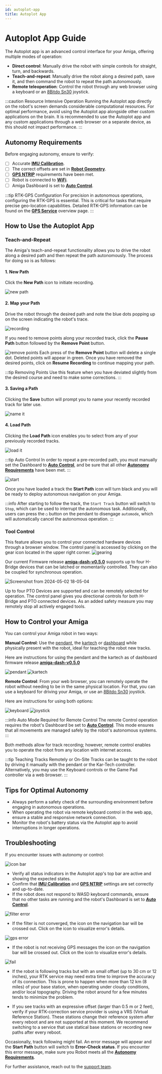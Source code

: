 ```yaml
---
id: autoplot-app
title: Autoplot App
---
```


# Autoplot App Guide

The Autoplot app is an advanced control interface for your Amiga,
offering multiple modes of operation:

- **Direct control**: Manually drive the robot with simple controls for straight, turn, and backwards.
- **Teach-and-repeat**: Manually drive the robot along a desired path, save it, and then command the
robot to repeat the path autonomously.
- **Remote teleoperation**: Control the robot through any web browser using a keyboard or an [8Bitdo
Sn30](https://shop.8bitdo.com/products/8bitdo-sn30-pro-bluetooth-gamepad) joystick.

:::caution Resource Intensive Operation
Running the Autoplot app directly on the robot's screen demands considerable computational resources.
For optimal performance, avoid using the Autoplot app alongside other custom applications on the brain.
It is recommended to use the Autoplot app and
any custom applications through a web browser
on a separate device, as this should not impact performance.
:::

## Autonomy Requirements

Before engaging autonomy, ensure to verify:

- [ ] Accurate [**IMU Calibration**](/docs/apps/launcher/#imu-calibration).
- [ ] The correct offsets are set in [**Robot Geometry**](/docs/apps/launcher/#robot-geometry).
- [ ] [**GPS NTRIP**](/docs/apps/launcher/#gps-ntrip) requirements have been met.
- [ ] Robot is connected to [**WiFi**](/docs/apps/launcher/#wifi).
- [ ] Amiga Dashboard is set to [**Auto Control**](/docs/dashboard/dashboard-user-guide#auto-control).

:::tip RTK-GPS Configuration
For precision in autonomous operations, configuring the RTK-GPS is essential.
This is critical for tasks that require  precise geo-location capabilities.
Detailed RTK-GPS information can be found on the
[**GPS Service**](/docs/concepts/gps_service/) overview page.
:::

## How to Use the Autoplot App

### Teach-and-Repeat

The Amiga's teach-and-repeat functionality allows you to drive the robot along a desired path
and then repeat the path autonomously.
The process for doing so is as follows:

#### 1. New Path

Click the **New Path** icon to initiate recording.

![new path](https://github.com/farm-ng/amiga-dev-kit/assets/133177230/4e338205-6f07-42a7-8131-5ee6522d597b)

#### 2. Map your Path

Drive the robot through the desired path and note the blue dots popping up on the screen indicating
the robot's trace.

![recording](https://github.com/farm-ng/amiga-dev-kit/assets/133177230/65c208c2-0685-48b6-ba51-8124747c5e85)

If you need to remove points along your recorded track, click the **Pause Path** button followed by
the **Remove Point** button.

![remove points](https://github.com/farm-ng/amiga-dev-kit/assets/133177230/22cb8ddf-87c7-4d13-b9d6-6d976b1d120f)
Each press of the **Remove Point** button will delete a single dot. Deleted points will appear in green.
Once you have removed the desired points, click on **Resume Recording** to continue mapping your path.

:::tip Removing Points
Use this feature when you have deviated slightly from the desired course and need to make some corrections.
:::

#### 3. Saving a Path

Clicking the **Save** button will prompt you to name your recently recorded track for later use.

![name it](https://github.com/farm-ng/amiga-dev-kit/assets/133177230/e31b3e77-4b94-4119-a0cc-2efd260c0fff)

#### 4. Load Path

Clicking the **Load Path** icon enables you to
 select from any of your previously recorded tracks.

![load it](https://github.com/farm-ng/amiga-dev-kit/assets/133177230/deb2daaf-37bf-4a51-9537-1ffcda67464c)

:::tip Auto Control
In order to repeat a pre-recorded path, you must manually set the Dashboard to
[**Auto Control**](/docs/dashboard/dashboard-user-guide#auto-control),
and be sure that all other
[**Autonomy Requirements**](/docs/apps/autoplot_app/#autonomy-requirements) have been met.
:::

![start](https://github.com/farm-ng/amiga-dev-kit/assets/133177230/621eb211-1e2d-4553-a202-fb9e8eac962d)

Once you have loaded a track the **Start Path** icon will turn black and you will be ready to deploy
autonomous navigation on your Amiga.

:::info
After starting to follow the track, the `Start Track` button will switch to `Stop`,
which can be used to interrupt the autonomous task.
Additionally, users can press the `○` button on the pendant to disengage `automode`,
which will automatically cancel the autonomous operation.
:::

### Tool Control

This feature allows you to control your connected hardware devices through a browser window.
The control panel is accessed by clicking on the gear icon located in the upper
right corner.
![gearing](https://github.com/farm-ng/amiga-dev-kit/assets/133177230/f09d117f-1026-4036-b2f0-20a557f83c9a)

Our current Firmware release
[**amiga-dash-v0.5.0**](https://github.com/farm-ng/amiga-dev-kit/releases/tag/amiga-dash-v0.5.0) supports
up to four H-Bridge devices that can be latched or momentarily controlled.
They can also be coupled for synchronous operation.

![Screenshot from 2024-05-02 18-05-04](https://github.com/farm-ng/amiga-dev-kit/assets/133177230/ffb45918-ed86-497d-a72b-5892d75053ab)

Up to four PTO Devices are supported and can be remotely selected for operation.
The control panel gives you directional controls for both H-Bridge and PTO connected devices.
As an added safety measure you may remotely stop all actively engaged tools.

## How to Control your Amiga

You can control your Amiga robot in two ways:

**Manual Control**: Use the [pendant](/docs/pendant),
the [kartech](https://kar-tech.com/single-axis-joystick-universal-mega-system.html)
or [dashboard](/docs/dashboard/dashboard-user-guide)
while physically present with the robot,
ideal for teaching the robot new tracks.

Here are instructions for using the pendant
and the kartech as of dashboard firmware
release [**amiga-dash-v0.5.0**](https://github.com/farm-ng/amiga-dev-kit/releases/tag/amiga-dash-v0.5.0)

![pendant](https://github.com/farm-ng/amiga-dev-kit/assets/39603677/4a8fbe60-7780-4f32-b92f-6ce895a706e0)
![kartech](https://github.com/farm-ng/amiga-dev-kit/assets/39603677/99aee18e-e7d2-41c5-888b-6d38365c699e)

**Remote Control**: From your web browser,
you can remotely operate the robot without needing
to be in the same physical location.
For that, you can use a keyboard for
driving your Amiga, or use an
[8Bitdo Sn30](https://shop.8bitdo.com/products/8bitdo-sn30-pro-bluetooth-gamepad) joystick.

Here are instructions for using both options:

![keyboard](https://github.com/farm-ng/amiga-dev-kit/assets/39603677/6d81ee6c-6f9b-4395-ab4b-aaaa01b17565)
![joystick](https://github.com/farm-ng/amiga-dev-kit/assets/39603677/6bf57701-f241-4855-a675-d174084637b4)

:::info Auto Mode Required for Remote Control
The remote Control operation requires the robot's
Dashboard be set to [**Auto Control**](/docs/dashboard/dashboard-user-guide#auto-control).
This mode ensures that all movements are managed safely by the robot's autonomous systems.
:::

Both methods allow for track recording; however, remote control enables you to operate the
robot from any location with internet access.

:::tip Teaching Tracks Remotely or On-Site
Tracks can be taught to the robot by driving it manually with the pendant or the Kar-Tech controller.
Alternatively, you may use the Keyboard controls or the Game Pad controller via a web browser.
:::

## Tips for Optimal Autonomy

- Always perform a safety check of the surrounding environment before engaging in autonomous operations.
- When operating the robot via remote keyboard control in the web app, ensure a stable and
responsive network connection.
- Monitor the robot's battery status via the Autoplot app to avoid interruptions in longer operations.

## Troubleshooting

If you encounter issues with autonomy or control:

![icon bar](https://github.com/farm-ng/amiga-dev-kit/assets/133177230/d69c2611-a3ad-4bb5-9db2-23a77c6a73ec)

- Verify all status indicators in the Autoplot app's top bar are active and showing the expected states.
- Confirm that [**IMU Calibration**](/docs/apps/launcher/#imu-calibration) and
[**GPS NTRIP**](/docs/apps/launcher/#gps-ntrip) settings are set correctly and up-to-date.
- If the robot does not respond to WASD keyboard commands, ensure that no other tasks are running and
the robot's Dashboard is set to [**Auto Control**](/docs/dashboard/dashboard-user-guide#auto-control).

![filter error](https://github.com/farm-ng/amiga-dev-kit/assets/133177230/9e6ab78d-dd52-4d86-9688-53b7ee9bff66)

- If the filter is not converged, the icon on the navigation bar will be crossed out.
Click on the icon to visualize error's details.

![gps error](https://github.com/farm-ng/amiga-dev-kit/assets/133177230/c026d6fb-c86e-43d9-b8ca-928bd2ed5515)

- If the robot is not receiving GPS messages the icon on the navigation bar will be crossed out.
Click on the icon to visualize error's details.

![fail](https://github.com/farm-ng/amiga-dev-kit/assets/133177230/9bd8b212-3286-4bac-9e40-2ec86b9ff11d)

- If the robot is following tracks but with an small offset (up to 30 cm or 12 inches), your RTK
service may need extra time to improve the accuracy of its connection. This is prone to happen when
more than 12 km (8 miles) of your base station, when operating under cloudy conditions, and/or
local topography. Driving the robot around for a few minutes tends to minimize the problem.

- If you see tracks with an expressive offset (larger than 0.5 m or 2 feet), verify if your
RTK-correction service provider is using a VRS (Virtual Reference Station). These stations change
their reference system after every reboot and are not supported at this moment. We recommend
switching to a service that use statical base stations or recording new paths after every reboot.

Occasionally, track following might fail.
An error message will appear and the **Start Path** button will switch to **Error-Check status**.
If you encounter this error message, make sure you Robot meets all the [**Autonomy Requirements**](/docs/apps/autoplot_app/#autonomy-requirements).

For further assistance, reach out to the [support team](mailto:support@farm-ng.com).
